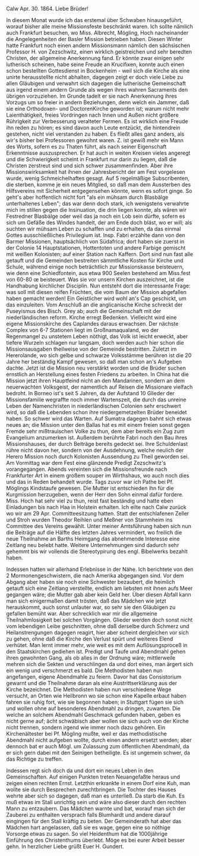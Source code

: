  Calw Apr. 30. 1864.
Liebe Brüder!

In diesem Monat wurde ich das erstemal über Schwaben hinausgeführt, worauf bisher alle meine Missionsfeste beschränkt waren. Ich sollte nämlich auch Frankfurt besuchen, wo Miss. Albrecht, Mögling, Hoch nacheinander die Angelegenheiten der Basler Mission betrieben haben. Diesen Winter hatte Frankfurt noch einen andern Missionsmann nämlich den sächsischen Professor H. von Zezschwitz, einen wirklich geistreichen und sehr beredten Christen, der allgemeine Anerkennung fand. Er könnte zwar einigen sehr lutherisch scheinen, habe seine Freude an Krucifixen, konnte auch einen schon bestellten Gottesdienst in Bockenheim - weil sich die Kirche als eine unirte herausstellte nicht abhalten, dagegen zeigt er doch viele Liebe zu allen Gläubigen und verwahrt sich dagegen die lutherische Gemeinschaft aus irgend einem andern Grunde als wegen ihres wahren Sacraments den übrigen vorzuziehen. Im Grunde tadelt er sie nach Anerkennung ihres Vorzugs um so freier in andern Beziehungen, denn welch ein Jammer, daß sie eine Orthodoxen- und DoctorenKirche geworden ist; warum nicht mehr Laienthätigkeit, freies Vordringen nach Innen und Außen nicht größere Rührigkeit zur Verbesserung veralteter Formen. Es ist wirklich eine Freude ihn reden zu hören; es sind davon auch Leute entzückt, die hintendrein gestehen, nicht viel verstanden zu haben. Es fließt alles ganz anders, als wir's bisher bei Professoren gewohnt waren. Z. ist gewiß mehr ein Mann des Worts, sofern es zu Thaten führt, als nach seiner Eigenschaft Erkenntnisse auszusprechen. Er hat auch in weiten Kreisen vieles angeregt und die Schwierigkeit scheint in Frankfurt nur darin zu liegen, daß die Christen zerstreut sind und sich schwer zusammenfinden. Aber ihre Missionswirksamkeit hat ihnen der Jahresbericht der am Fest vorgelesen wurde, wenig Schmeichelhaftes gesagt. Auf 5 regelmäßige Subscribenten, die sterben, komme je ein neues Mitglied, so daß man dem Aussterben des Hilfsvereins mit Sicherheit entgegensehen könnte, wenn es sofort ginge. So geht's aber hoffentlich nicht fort "als ein mühsam durch Blasbälge unterhaltenes Leben"; das war denn doch stark, ich wenigstens verwahrte mich im stillen gegen die Insinuation, die drin liegen konnte, als wären wir Festredner Blasbälge oder weil das ja noch ein Lob sein dürfte, sofern es sich um Gefäße des Windes handelt, der am Ende doch bläst, wo er will; als suchten wir mühsam Leben zu schaffen und zu erhalten, da das einmal Gottes ausschließliches Privilegium ist. Insp. Fabri erzählte dann von den Barmer Missionen, hauptsächlich von Südafrica; dort haben sie zuerst in der Colonie 14 Hauptstationen, Hottentoten und andere Farbige gemischt mit weißen Kolonisten; auf einer Station nach Kaffern. Dort sind nun fast alle getauft und die Gemeinden bestreiten sämmtliche Kosten für Kirche und Schule, während einige noch beträchtlich zur Missionskasse beisteuern, wie denn eine Schiedfontein, aus etwa 900 Seelen bestehend am Miss.fest von 60-80 œ beisteuert. Was sie vor unsern Kirchen auszeichnet, ist die Handhabung kirchlicher Disciplin. Nun entsteht dort die interessante Frage: was soll mit diesen reifen Früchten, die vom Baum der Mission abgefallen haben gemacht werden! Ein Geistlicher wird wohl an's Cap geschickt, um das einzuleiten. Vom Anschluß an die anglicanische Kirche schreckt der Puseyismus des Bisch. Grey ab; auch die Gemeinschaft mit der niederländischen reform. Kirche erregt Bedenken. Vielleicht wird eine eigene Missionskirche des Caplandes daraus erwachsen. Der nächste Complex von 6-7 Stationen liegt im Großnamaqualand, wo der Regenmangel zu unstetem Leben nöthigt, das Volk ist leicht erweckt, aber tiefere Wurzeln schlagen nur langsam, doch werden auch hier schon die Missionsausgaben theilweise von der Gemeinde bestritten. Zuletzt im Hererolande, wo sich gelbe und schwarze Volksstämme berühren ist die 20 Jahre her beständig Kampf gewesen, so daß man schon an's Aufgeben dachte. Jetzt ist die Mission neu verstärkt worden und die Brüder suchen ernstlich an Herstellung eines festen Friedens zu arbeiten. In China hat die Mission jetzt ihren Hauptfeind nicht an den Mandarinen, sondern an dem neuerwachten Volksgeist, der namentlich auf Reisen die Missionare vielfach bedroht. In Borneo ist's seit 5 Jahren, da der Aufstand 10 Glieder der Missionsfamilie wegraffte noch immer Wartenszeit, die durch das unreine Leben der Namenchristen in niederländischen Colonien sehr erschwert wird, so daß die Lebenden schon ihre niedergemetzelten Brüder beneidet haben. So schwer wird das Warten. Auf Sumatra dagegen bahnt sich etwas neues an; die Mission unter den Ballas hat es mit einem freien sonst gegen Fremde sehr mißtrauischen Volke zu thun, dem aber bereits ein Zug zum Evangelium anzumerken ist. Außerdem berührte Fabri noch den Bau ihres Missionshauses, der durch Beiträge bereits gedeckt sei. Ihre Schuldenlast rühre nicht davon her, sondern von der Ausdehnung, welche neulich der Herero Mission noch durch Kolonisten Aussendung zu Theil geworden sei. Am Vormittag war dem Fest eine glänzende Predigt Zezschwitz's vorangegangen. Abends vereinten sich die Missionsfreunde nach Frankfurter Art in einem großem souper im Wirthshaus, wo auch noch dies und das in Reden behandelt wurde. Tags zuvor war ich Pathe bei Pf. Möglings Kindstaufe gewesen. Die Mutter ist entschieden ihn für die Kurgmission herzugeben, wenn der Herr den Sohn einmal dafür fordere. Miss. Hoch hat sehr viel zu thun, reist fast beständig und hatte eben Einladungen bis nach Haa in Holstein erhalten. Ich eilte nach Calw zurück wo wir am 29 Apr. Committeesitzung hatten. Statt der entschlafenen Zeller und Stroh wurden Theodor Reihlen und Meßner von Stammheim ins Committee des Vereins gewählt. Unter meiner Amtsführung haben sich nun die Beiträge auf die Hälfte des letzten Jahres vermindert, wo freilich die neue Theilnahme an Barths Heimgang das abnehmende Interesse eine Zeitlang neu belebt hatte. Weitere Unternehmungen sind dadurch sehr gehemmt bis wir vollends die Stereotypirung des engl. Bibelwerks bezahlt haben.

Indessen hatten wir allerhand Erlebnisse in der Nähe. Ich berichtete von den 2 Mormonengeschwistern, die nach Amerika abgegangen sind. Vor dem Abgang aber haben sie noch eine Schwester bezaubert, die heimlich getauft sich eine Zeitlang verstellte, endlich am liebsten mit ihnen aufs Meer gegangen wäre; die Mutter gab aber kein Geld her. Über diesen Abfall kann man sich einigermaßen damit trösten, daß das Mädchen wie jetzt herauskommt, auch sonst unlauter war, so sehr sie den Gläubigen zu gefallen bemüht war. Aber schrecklich war mir die allgemeine Theilnahmlosigkeit bei solchen Vorgängen. Glieder werden doch sonst nicht vom lebendigen Leibe geschnitten, ohne daß derselbe durch Schmerz und Heilanstrengungen dagegen reagirt, hier aber scheint dergleichen vor sich zu gehen, ohne daß die Kirche den Verlust spürt und weiteres Elend verhütet. Man lernt immer mehr, wie weit es mit dem Auflösungsproceß in den Staatskirchen gediehen ist. Predigt und Taufe und Abendmahl gehen ihren gewohnten Gang, als ob alles in der Ordnung wäre; mittlerweile mehren sich die Sekten und verschlingen da und dort eines, man ärgert sich ein wenig und verschmerzt es bald. Die Methodisten haben nun angefangen, eigene Abendmahle zu feiern. Davor hat das Consistorium gewarnt und die Theilnahme daran als eine Austrittserklärung aus der Kirche bezeichnet. Die Methodisten haben nun verschiedene Wege versucht, an Orten wie Heilbronn wo sie schon eine Kapelle erbaut haben fahren sie ruhig fort, wie sie begonnen haben; in Stuttgart fügen sie sich und wollen ohne auf besonderes Abendmahl zu dringen, zuwarten. Die welche an solchem Abendmahl Geschmack gefunden haben, geben es nicht gerne auf; ächt schwäbisch aber wollen sie sich auch von der Kirche nicht trennen, sondern irgend wie immer noch dazu gehören. Ein Kirchenältester bei Pf. Mögling mußte, weil er das methodistische Abendmahl nicht aufgeben wollte, durch einen andern ersetzt werden; aber dennoch bat er auch Mögl. um Zulassung zum öffentlichen Abendmahl, da er sich gern dabei mit den Seinigen betheiligte. Es ist ungemein schwer, da das Richtige zu treffen.

Indessen regt sich doch da und dort ein neues Leben in den Gemeinschaften. Auf einigen Punkten treten Neuangefaßte heraus und zeigen einen rechten Ernst. Letzthin erkrankte in einem Dorf eine Kuh, man wollte sie durch Besprechen zurechtbringen. Die Tochter des Hauses wehrte aber sich so dagegen, daß man es unterließ. Da starb die Kuh. Es muß etwas im Stall unrichtig sein und wäre also dieser durch den rechten Mann zu entzaubern. Das Mädchen warnte und bat, worauf man sich der Zauberei zu enthalten versprach falls Blumhardt und andere darauf eingingen für den Stall kräftig zu beten. Der Gemeinderath hat aber das Mädchen hart angelassen, daß sie es wage, gegen eine so nöthige Vorsorge etwas zu sagen. So viel Heidenthum hat die 1000jährige Einführung des Christenthums überlebt. Möge es bei eurer Arbeit besser gehn. In
 herzlicher Liebe grüßt
 Euer H. Gundert.
